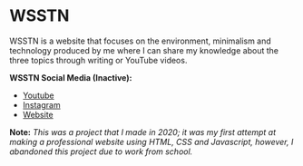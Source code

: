 # WSSTN

WSSTN is a website that focuses on the environment, minimalism and technology produced by me where I can share my knowledge about the three topics through writing or YouTube videos.

<b>WSSTN Social Media (Inactive):</b>
- [Youtube](https://www.youtube.com/channel/UCTCe6ZcR7TATGEd_4jScmVQ)
- [Instagram](https://www.instagram.com/wsstn_id/)
- [Website](https://wsstn.github.io/wsstn/)

<b>Note:</b> <i>This was a project that I made in 2020; it was my first attempt at making a professional website using HTML, CSS and Javascript, however, I abandoned this project due to work from school.</i>
